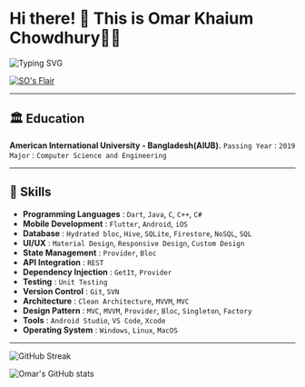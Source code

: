 # Hi there! 👋 This is Omar Khaium Chowdhury👨‍💻

<img src="https://readme-typing-svg.demolab.com?font=Fira+Code&weight=600&pause=1000&color=3dc4d0&background=00000000&random=false&width=435&lines=Flutter+developer" alt="Typing SVG" />

<a href="https://stackoverflow.com/users/12298875/omar-khaium-chowdhury">![SO's Flair](https://stackexchange.com/users/flair/17001608.png?theme=dark)</a>

---

## 🏛 Education

**American International University - Bangladesh(AIUB).**
`Passing Year` : `2019`
`Major` : `Computer Science and Engineering`

---

## 🌱 Skills

- **Programming Languages** : `Dart`, `Java`, `C`, `C++`, `C#`
- **Mobile Development** : `Flutter`, `Android`, `iOS`
- **Database** : `Hydrated bloc`, `Hive`, `SQLite`, `Firestore`, `NoSQL`, `SQL`
- **UI/UX** : `Material Design`, `Responsive Design`, `Custom Design`
- **State Management** : `Provider`, `Bloc`
- **API Integration** : `REST`
- **Dependency Injection** : `GetIt`, `Provider`
- **Testing** : `Unit Testing`
- **Version Control** : `Git`, `SVN`
- **Architecture** : `Clean Architecture`, `MVVM`, `MVC`
- **Design Pattern** : `MVC`, `MVVM`, `Provider`, `Bloc`, `Singleton`, `Factory`
- **Tools** : `Android Studio`, `VS Code`, `Xcode`
- **Operating System** : `Windows`, `Linux`, `MacOS`

---

![GitHub Streak](https://streak-stats.demolab.com/?user=omar-khaium&theme=dark)

![Omar's GitHub stats](https://github-readme-stats.vercel.app/api/top-langs/?username=omar-khaium&show_icons=true&theme=radical&hide=swift,ruby,objective-c,kotlin)

<!--
**omar-khaium/omar-khaium** is a ✨ _special_ ✨ repository because its `README.md` (this file) appears on your GitHub profile.

Here are some ideas to get you started:

- 🔭 I’m currently working on ...
- 🌱 I’m currently learning ...
- 👯 I’m looking to collaborate on ...
- 🤔 I’m looking for help with ...
- 💬 Ask me about ...
- 📫 How to reach me: ...
- 😄 Pronouns: ...
- ⚡ Fun fact: ...
-->
